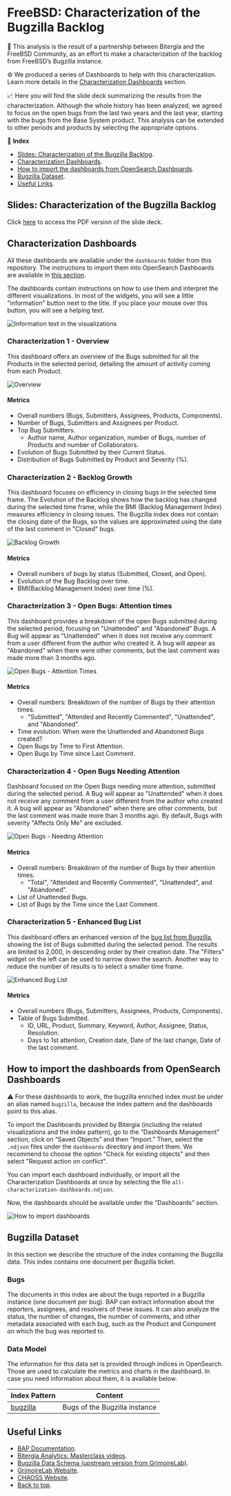 # FreeBSD: Characterization of the Bugzilla Backlog

🤝 This analysis is the result of a partnership between Bitergia and the FreeBSD
Community, as an effort to make a characterization of the backlog from FreeBSD’s Bugzilla
instance.

⚙️ We produced a series of Dashboards to help with this characterization. Learn more
details in the [Characterization Dashboards](#characterization-dashboards) section.

📈 Here you will find the slide deck summarizing the results from the characterization.
Although the whole history has been analyzed, we agreed to focus on the open bugs from
the last two years and the last year, starting with the bugs from the Base System product.
This analysis can be extended to other periods and products by selecting the appropriate
options.

📁 **Index**

* [Slides: Characterization of the Bugzilla Backlog](#slides-characterization-of-the-bugzilla-backlog).
* [Characterization Dashboards](#characterization-dashboards).
* [How to import the dashboards from OpenSearch Dashboards](#how-to-import-the-dashboards-from-opensearch-dashboards).
* [Bugzilla Dataset](#bugzilla-dataset).
* [Useful Links](#useful-links).

## Slides: Characterization of the Bugzilla Backlog

Click [here](docs/FreeBSD-Characterization_of_the_Bugzilla_Backlog.pdf) to access the PDF
version of the slide deck.

## Characterization Dashboards

All these dashboards are available under the `dashboards` folder from this repository.
The instructions to import them into OpenSearch Dashboards are available in [this section](#How-to-import-the-dashboards-from-OpenSearch-Dashboards).

The dashboards contain instructions on how to use them and interpret the different 
visualizations. In most of the widgets, you will see a little "information" button next
to the title. If you place your mouse over this button, you will see a helping text.

![Information text in the visualizations](imgs/example-helping-text.png)

### Characterization 1 - Overview

This dashboard offers an overview of the Bugs submitted for all the Products in the
selected period, detailing the amount of activity coming from each Product.

![Overview](imgs/Characterization1-Overview.png)

#### Metrics

* Overall numbers (Bugs, Submitters, Assignees, Products, Components).
* Number of Bugs, Submitters and Assignees per Product.
* Top Bug Submitters.
  * Author name, Author organization, number of Bugs, number of Products and number of Collaborators.
* Evolution of Bugs Submitted by their Current Status.
* Distribution of Bugs Submitted by Product and Severity (%).

### Characterization 2 -  Backlog Growth

This dashboard focuses on efficiency in closing bugs in the selected time frame. The
Evolution of the Backlog shows how the backlog has changed during the selected time frame,
while the BMI (Backlog Management Index) measures efficiency in closing issues. The
Bugzilla index does not contain the closing date of the Bugs, so the values are
approximated using the date of the last comment in "Closed" bugs.

![Backlog Growth](imgs/Characterization2-Backlog_Growth.png)

#### Metrics

* Overall numbers of bugs by status (Submitted, Closed, and Open).
* Evolution of the Bug Backlog over time.
* BMI(Backlog Management Index) over time (%).

### Characterization 3 - Open Bugs: Attention times

This dashboard provides a breakdown of the open Bugs submitted during the selected period,
focusing on "Unattended" and "Abandoned" Bugs. A Bug will appear as "Unattended" when it
does not receive any comment from a user different from the author who created it. A bug
will appear as "Abandoned" when there were other comments, but the last comment was made
more than 3 months ago.

![Open Bugs - Attention Times](imgs/Characterization3-Open_Bugs_Attention_times.png)

#### Metrics

* Overall numbers: Breakdown of the number of Bugs by their attention times.
  * "Submitted", "Attended and Recently Commented", "Unattended", and "Abandoned".
* Time evolution: When were the Unattended and Abandoned Bugs created?
* Open Bugs by Time to First Attention.
* Open Bugs by Time since Last Comment.

### Characterization 4 - Open Bugs Needing Attention

Dashboard focused on the Open Bugs needing more attention, submitted during the selected
period. A Bug will appear as "Unattended" when it does not receive any comment from a user
different from the author who created it. A bug will appear as "Abandoned" when there are
other comments, but the last comment was made more than 3 months ago. By default, Bugs
with severity "Affects Only Me" are excluded.

![Open Bugs - Needing Attention](imgs/Characterization4-Open_Bugs_Needing_Attention.png)

#### Metrics

* Overall numbers: Breakdown of the number of Bugs by their attention times.
  * "Total", "Attended and Recently Commented", "Unattended", and "Abandoned".
* List of Unattended Bugs.
* List of Bugs by the Time since the Last Comment.

### Characterization 5 -  Enhanced Bug List

This dashboard offers an enhanced version of the [bug list from Bugzilla](https://bugs.freebsd.org/bugzilla//buglist.cgi?bug_status=__open__&no_redirect=1&order=Importance&query_format=specific),
showing the list of Bugs submitted during the selected period. The results are limited to
2,000, in descending order by their creation date. The "Filters" widget on the left can be
used to narrow down the search. Another way to reduce the number of results is to select a
smaller time frame.

![Enhanced Bug List](imgs/Characterization5-Enhanced_Bug_List.png)

#### Metrics

* Overall numbers (Bugs, Submitters, Assignees, Products, Components).
* Table of Bugs Submitted.
  * ID, URL, Product, Summary, Keyword, Author, Assignee, Status, Resolution.
  * Days to 1st attention, Creation date, Date of the last change, Date of the last comment.

## How to import the dashboards from OpenSearch Dashboards

⚠️ For these dashboards to work, the bugzilla enriched index must be under an alias named
`bugzilla`, because the index pattern and the dashboards point to this alias.

To import the Dashboards provided by Bitergia (including the related visualizations and
the index pattern), go to the “Dashboards Management” section, click on “Saved Objects”
and then “Import.” Then, select the `.ndjson` files under the `dashboards` directory and
import them. We recommend to choose the option "Check for existing objects" and then
select "Request action on conflict".

You can import each dashboard individually, or import all the Characterization
Dashboards at once by selecting the file `all-characterization-dashboards.ndjson`.

Now, the dashboards should be available under the “Dashboards” section.

![How to import dashboards](imgs/import-dashboards.png)

## Bugzilla Dataset

In this section we describe the structure of the index containing the Bugzilla data. 
This index contains one document per Bugzilla ticket.

### Bugs
        
The documents in this index are about the bugs reported in a Bugzilla instance (one
document per bug). BAP can extract information about the reporters, assignees, and
resolvers of these issues. It can also analyze the status, the number of changes, the
number of comments, and other metadata associated with each bug, such as the Product and
Component on which the bug was reported to.

### Data Model

The information for this data set is provided through indices in OpenSearch.
Those are used to calculate the metrics and charts in the dashboard. In case you
need information about them, it is available below.

| Index Pattern                | Content                       |
|------------------------------|-------------------------------|
| [bugzilla](docs/bugzilla.md) | Bugs of the Bugzilla instance |

## Useful Links

* [BAP Documentation](https://bap.bitergia.com/).
* [Bitergia Analytics: Masterclass videos](https://bap.bitergia.com/new/masterclass_videos/).
* [Bugzilla Data Schema (upstream version from GrimoireLab)](https://github.com/chaoss/grimoirelab-elk/blob/master/schema/bugzilla.csv).
* [GrimoireLab Website](https://chaoss.github.io/grimoirelab/).
* [CHAOSS Website](https://chaoss.community/).
* [Back to top](#freebsd-characterization-of-the-bugzilla-backlog).
